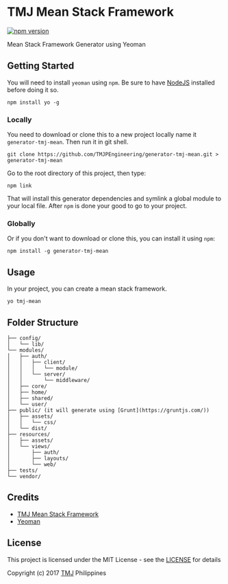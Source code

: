 # TMJ Mean Stack Framework
[![npm version](https://img.shields.io/npm/v/generator-tmj-mean.svg)](https://www.npmjs.org/package/generator-tmj-mean)

Mean Stack Framework Generator using Yeoman

## Getting Started

You will need to install `yeoman` using `npm`. Be sure to have [NodeJS](https://nodejs.org/en/download/) installed before doing it so.

```{r, engine='sh'}
npm install yo -g
```

### Locally

You need to download or clone this to a new project locally name it `generator-tmj-mean`. Then run it in git shell.

```{r, engine='sh'}
git clone https://github.com/TMJPEngineering/generator-tmj-mean.git > generator-tmj-mean
```

Go to the root directory of this project, then type:

```{r, engine='sh'}
npm link
```

That will install this generator dependencies and symlink a global module to your local file. After `npm` is done your good to go to your project.

### Globally

Or if you don't want to download or clone this, you can install it using `npm`:

```{r, engine='sh'}
npm install -g generator-tmj-mean
```

## Usage

In your project, you can create a mean stack framework.

```{r, engine='sh'}
yo tmj-mean
```

## Folder Structure

```
├── config/
│   └── lib/
└── modules/
│   ├── auth/
│   │   ├── client/
│   │   │   └── module/
│   │   └── server/
│   │       └── middleware/
│   ├── core/
│   ├── home/
│   ├── shared/
│   └── user/
├── public/ (it will generate using [Grunt](https://gruntjs.com/))
│   ├── assets/
│   │   └── css/
│   └── dist/
├── resources/
│   ├── assets/
│   └── views/
│       ├── auth/
│       ├── layouts/
│       └── web/
├── tests/
└── vendor/
```

## Credits

- [TMJ Mean Stack Framework](https://github.com/TMJPEngineering/mean-stack-framework)
- [Yeoman](http://yeoman.io/)

## License

This project is licensed under the MIT License - see the [LICENSE](https://github.com/TMJPEngineering/generator-tmj-mean/blob/master/LICENSE) for details

Copyright (c) 2017 [TMJ](http://www.tmj.jp/en/) Philippines